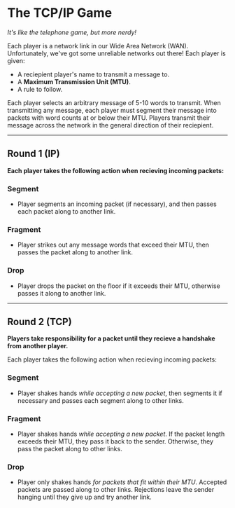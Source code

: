# The TCP/IP Game

*It's like the telephone game, but more nerdy!*

Each player is a network link in our Wide Area Network (WAN).  Unfortunately, we've got some unreliable networks out there! Each player is given:

 - A reciepient player's name to transmit a message to.
 - A **Maximum Transmission Unit (MTU)**.
 - A rule to follow.

Each player selects an arbitrary message of 5-10 words to transmit. When transmitting any message, each player must segment their message into packets with word counts at or below their MTU. Players transmit their message across the network in the general direction of their reciepient.

---

## Round 1 (IP)

**Each player takes the following action when recieving incoming packets:**

### Segment

* Player segments an incoming packet (if necessary), and then passes each packet along to another link.

### Fragment

* Player strikes out any message words that exceed their MTU, then passes the packet along to another link.

### Drop

* Player drops the packet on the floor if it exceeds their MTU, otherwise passes it along to another link.

---

## Round 2 (TCP)

**Players take responsibility for a packet until they recieve a handshake from another player.**

Each player takes the following action when recieving incoming packets:

### Segment

* Player shakes hands *while accepting a new packet*, then segments it if necessary and passes each segment along to other links.

### Fragment

* Player shakes hands *while accepting a new packet*. If the packet length exceeds their MTU, they pass it back to the sender. Otherwise, they pass the packet along to other links.

### Drop

* Player only shakes hands *for packets that fit within their MTU*. Accepted packets are passed along to other links. Rejections leave the sender hanging until they give up and try another link.
